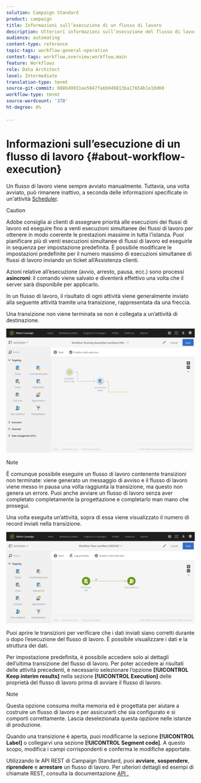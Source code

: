 ```yaml
---
solution: Campaign Standard
product: campaign
title: Informazioni sull’esecuzione di un flusso di lavoro
description: Ulteriori informazioni sull’esecuzione del flusso di lavoro.
audience: automating
content-type: reference
topic-tags: workflow-general-operation
context-tags: workflow,overview;workflow,main
feature: Workflows
role: Data Architect
level: Intermediate
translation-type: tm+mt
source-git-commit: 088b49931ee5047fa6b949813ba17654b1e10d60
workflow-type: tm+mt
source-wordcount: '378'
ht-degree: 8%

---
```



# Informazioni sull’esecuzione di un flusso di lavoro {#about-workflow-execution}

Un flusso di lavoro viene sempre avviato manualmente. Tuttavia, una volta avviato, può rimanere inattivo, a seconda delle informazioni specificate in un&#39;attività [Scheduler](../../automating/using/scheduler.md).

>[!CAUTION]
>
> Adobe consiglia ai clienti di assegnare priorità alle esecuzioni dei flussi di lavoro ed eseguire fino a venti esecuzioni simultanee dei flussi di lavoro per ottenere in modo coerente le prestazioni massime in tutta l’istanza. Puoi pianificare più di venti esecuzioni simultanee di flussi di lavoro ed eseguirle in sequenza per impostazione predefinita. È possibile modificare le impostazioni predefinite per il numero massimo di esecuzioni simultanee di flussi di lavoro inviando un ticket all’Assistenza clienti.

Azioni relative all’esecuzione (avvio, arresto, pausa, ecc.) sono processi **asincroni**: il comando viene salvato e diventerà effettivo una volta che il server sarà disponibile per applicarlo.

In un flusso di lavoro, il risultato di ogni attività viene generalmente inviato alla seguente attività tramite una transizione, rappresentata da una freccia.

Una transizione non viene terminata se non è collegata a un’attività di destinazione.

![](assets/wkf_execution_1.png)

>[!NOTE]
>
>È comunque possibile eseguire un flusso di lavoro contenente transizioni non terminate: viene generato un messaggio di avviso e il flusso di lavoro viene messo in pausa una volta raggiunta la transizione, ma questo non genera un errore. Puoi anche avviare un flusso di lavoro senza aver completato completamente la progettazione e completarlo man mano che prosegui.

Una volta eseguita un’attività, sopra di essa viene visualizzato il numero di record inviati nella transizione.

![](assets/wkf_transition_count.png)

Puoi aprire le transizioni per verificare che i dati inviati siano corretti durante o dopo l’esecuzione del flusso di lavoro. È possibile visualizzare i dati e la struttura dei dati.

Per impostazione predefinita, è possibile accedere solo ai dettagli dell’ultima transizione del flusso di lavoro. Per poter accedere ai risultati delle attività precedenti, è necessario selezionare l’opzione **[!UICONTROL Keep interim results]** nella sezione **[!UICONTROL Execution]** delle proprietà del flusso di lavoro prima di avviare il flusso di lavoro.

>[!NOTE]
>
>Questa opzione consuma molta memoria ed è progettata per aiutare a costruire un flusso di lavoro e per assicurarti che sia configurato e si comporti correttamente. Lascia deselezionata questa opzione nelle istanze di produzione.

Quando una transizione è aperta, puoi modificarne la sezione **[!UICONTROL Label]** o collegarvi una sezione **[!UICONTROL Segment code]**. A questo scopo, modifica i campi corrispondenti e conferma le modifiche apportate.

Utilizzando le API REST di Campaign Standard, puoi **avviare**, **sospendere**, **riprendere** e **arrestare** un flusso di lavoro. Per ulteriori dettagli ed esempi di chiamate REST, consulta la documentazione [API .](../../api/using/controlling-a-workflow.md)
